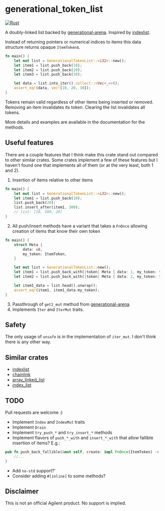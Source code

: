 # generational_token_list
[![Rust](https://github.com/Agilent/generational_token_list/actions/workflows/rust.yml/badge.svg)](https://github.com/Agilent/generational_token_list/actions/workflows/rust.yml)

A doubly-linked list backed by [generational-arena](https://github.com/fitzgen/generational-arena). Inspired by [indexlist](https://github.com/steveklabnik/indexlist).

Instead of returning pointers or numerical indices to items this data structure returns opaque `ItemToken`s. 

```rust
fn main() {
    let mut list = GenerationalTokenList::<i32>::new();
    let item1 = list.push_back(10);
    let item2 = list.push_back(20);
    let item3 = list.push_back(30);

    let data = list.into_iter().collect::<Vec<_>>();
    assert_eq!(data, vec![10, 20, 30]);
}
```

Tokens remain valid regardless of other items being inserted or removed. Removing an item invalidates its token. Clearing the list invalidates all tokens.

More details and examples are available in the documentation for the methods.  

## Useful features
There are a couple features that I think make this crate stand out compared to other similar crates. Some crates implement a few of these features but I haven't found one that implements all of them (or at the very least, both 1 and 2).
1. Insertion of items relative to other items

```rust
fn main() {
    let mut list = GenerationalTokenList::<i32>::new();
    let item1 = list.push_back(10);
    list.push_back(20);
    list.insert_after(item1, 300);
    // list: [10, 300, 20]
}
```

2. All push/insert methods have a variant that takes a `FnOnce` allowing creation of items that know their own token
```rust
fn main() {
    struct Meta {
        data: u8,
        my_token: ItemToken,
    }

    let mut list = GenerationalTokenList::new();
    let item1 = list.push_back_with(|token| Meta { data: 1, my_token: token });
    let item2 = list.push_back_with(|token| Meta { data: 2, my_token: token });

    let item1_data = list.head().unwrap();
    assert_eq!(item1, item1_data.my_token);
}
```

3. Passthrough of `get2_mut` method from [generational-arena](https://github.com/fitzgen/generational-arena).
4. Implements `Iter` and `IterMut` traits.

## Safety

The only usage of `unsafe` is in the implementation of `iter_mut`. I don't think there is any other way. 

## Similar crates
- [indexlist](https://github.com/steveklabnik/indexlist)
- [chainlink](https://docs.rs/crate/chainlink/0.1.0)
- [array_linked_list](https://docs.rs/array-linked-list/0.1.0/array_linked_list/index.html)
- [index_list](https://crates.io/crates/index_list)

## TODO
Pull requests are welcome :)

- Implement `Index` and `IndexMut` traits
- Implement `Drain`
- Implement `try_push_*` and `try_insert_*` methods
- Implement flavors of `push_*_with` and `insert_*_with` that allow fallible insertion of items? E.g.:
```rust
pub fn push_back_fallible(&mut self, create: impl FnOnce(ItemToken) -> Result<T>) -> Result<ItemToken> {
    //...
}
```
- Add `no-std` support?'
- Consider adding `#[inline]` to some methods?

## Disclaimer
This is not an official Agilent product. No support is implied.

